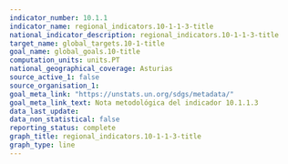 ```yaml
---
indicator_number: 10.1.1
indicator_name: regional_indicators.10-1-1-3-title
national_indicator_description: regional_indicators.10-1-1-3-title
target_name: global_targets.10-1-title
goal_name: global_goals.10-title
computation_units: units.PT
national_geographical_coverage: Asturias
source_active_1: false
source_organisation_1:  
goal_meta_link: "https://unstats.un.org/sdgs/metadata/"
goal_meta_link_text: Nota metodológica del indicador 10.1.1.3
data_last_update:  
data_non_statistical: false
reporting_status: complete
graph_title: regional_indicators.10-1-1-3-title
graph_type: line
---
```

